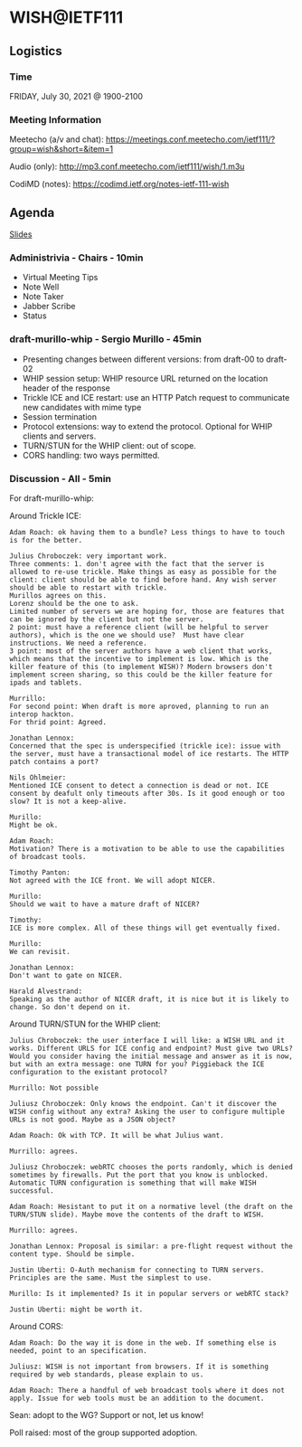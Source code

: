 # WISH@IETF111

## Logistics

### Time

FRIDAY, July 30, 2021 @ 1900-2100

### Meeting Information

Meetecho (a/v and chat):
https://meetings.conf.meetecho.com/ietf111/?group=wish&short=&item=1

Audio (only):
http://mp3.conf.meetecho.com/ietf111/wish/1.m3u

CodiMD (notes):
https://codimd.ietf.org/notes-ietf-111-wish

## Agenda

[Slides](https://github.com/wish-wg/wg-materials/blob/main/ietf111/wish%40ietf111.pdf)

### Administrivia - Chairs - 10min

- Virtual Meeting Tips
- Note Well
- Note Taker
- Jabber Scribe
- Status

### draft-murillo-whip - Sergio Murillo - 45min

* Presenting changes between different versions: from draft-00 to draft-02
* WHIP session setup: WHIP resource URL returned on the location header of the response
* Trickle ICE and ICE restart: use an HTTP Patch request to communicate new candidates with mime type
* Session termination
* Protocol extensions: way to extend the protocol. Optional for WHIP clients and servers.
* TURN/STUN for the WHIP client: out of scope.
* CORS handling: two ways permitted. 

### Discussion - All - 5min

For draft-murillo-whip:

Around Trickle ICE:

    Adam Roach: ok having them to a bundle? Less things to have to touch is for the better.

    Julius Chroboczek: very important work. 
    Three comments: 1. don't agree with the fact that the server is allowed to re-use trickle. Make things as easy as possible for the client: client should be able to find before hand. Any wish server should be able to restart with trickle. 
    Murillos agrees on this.
    Lorenz should be the one to ask.
    Limited number of servers we are hoping for, those are features that can be ignored by the client but not the server.
    2 point: must have a reference client (will be helpful to server authors), which is the one we should use?  Must have clear instructions. We need a reference.
    3 point: most of the server authors have a web client that works, which means that the incentive to implement is low. Which is the killer feature of this (to implement WISH)? Modern browsers don't implement screen sharing, so this could be the killer feature for ipads and tablets.

    Murrillo: 
    For second point: When draft is more aproved, planning to run an interop hackton.
    For thrid point: Agreed.

    Jonathan Lennox:
    Concerned that the spec is underspecified (trickle ice): issue with the server, must have a transactional model of ice restarts. The HTTP patch contains a port?

    Nils Ohlmeier: 
    Mentioned ICE consent to detect a connection is dead or not. ICE consent by deafult only timeouts after 30s. Is it good enough or too slow? It is not a keep-alive.

    Murillo:
    Might be ok.

    Adam Roach:
    Motivation? There is a motivation to be able to use the capabilities of broadcast tools.

    Timothy Panton:
    Not agreed with the ICE front. We will adopt NICER.

    Murillo:
    Should we wait to have a mature draft of NICER?

    Timothy:
    ICE is more complex. All of these things will get eventually fixed.

    Murillo:
    We can revisit. 

    Jonathan Lennox:
    Don't want to gate on NICER. 

    Harald Alvestrand:
    Speaking as the author of NICER draft, it is nice but it is likely to change. So don't depend on it. 

Around TURN/STUN for the WHIP client:

    Julius Chroboczek: the user interface I will like: a WISH URL and it works. Different URLS for ICE config and endpoint? Must give two URLs? Would you consider having the initial message and answer as it is now, but with an extra message: one TURN for you? Piggieback the ICE configuration to the existant protocol?

    Murrillo: Not possible

    Juliusz Chroboczek: Only knows the endpoint. Can't it discover the WISH config without any extra? Asking the user to configure multiple URLs is not good. Maybe as a JSON object?

    Adam Roach: Ok with TCP. It will be what Julius want. 

    Murrillo: agrees.

    Juliusz Chroboczek: webRTC chooses the ports randomly, which is denied sometimes by firewalls. Put the port that you know is unblocked. Automatic TURN configuration is something that will make WISH successful.

    Adam Roach: Hesistant to put it on a normative level (the draft on the TURN/STUN slide). Maybe move the contents of the draft to WISH.

    Murrillo: agrees.

    Jonathan Lennox: Proposal is similar: a pre-flight request without the content type. Should be simple.

    Justin Uberti: O-Auth mechanism for connecting to TURN servers. Principles are the same. Must the simplest to use. 

    Murillo: Is it implemented? Is it in popular servers or webRTC stack? 

    Justin Uberti: might be worth it.

Around CORS:

    Adam Roach: Do the way it is done in the web. If something else is needed, point to an specification. 

    Juliusz: WISH is not important from browsers. If it is something required by web standards, please explain to us. 

    Adam Roach: There a handful of web broadcast tools where it does not apply. Issue for web tools must be an addition to the document.

Sean: adopt to the WG? Support or not, let us know!

Poll raised: most of the group supported adoption. 
